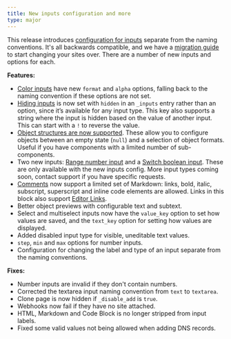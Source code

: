 ```yaml
---
title: New inputs configuration and more
type: major
---
```

This release introduces [configuration for inputs](/documentation/articles/configure-your-inputs/) separate from the naming conventions. It's all backwards compatible, and we have a [migration guide](/documentation/articles/migrating-to-input-configuration/) to start changing your sites over. There are a number of new inputs and options for each.

**Features:**

* [Color inputs](/documentation/articles/color-inputs/) have new `format` and `alpha` options, falling back to the naming convention if these options are not set.
* [Hiding inputs](/documentation/articles/configure-your-inputs/#configuration) is now set with `hidden` in an `_inputs` entry rather than an option, since it’s available for any input type. This key also supports a string where the input is hidden based on the value of another input. This can start with a `!` to reverse the value.
* [Object structures are now supported](/documentation/articles/editing-objects-in-your-data/#options). These allow you to configure objects between an empty state (`null`) and a selection of object formats. Useful if you have components with a limited number of sub-components.
* Two new inputs: [Range number input](/documentation/articles/using-number-inputs-to-edit-your-data/#range) and a [Switch boolean input](/documentation/articles/boolean-inputs/#switch). These are only available with the new inputs config. More input types coming soon, contact support if you have specific requests.
* [Comments](/documentation/articles/configure-your-inputs/) now support a limited set of Markdown: links, bold, italic, subscript, superscript and inline code elements are allowed. Links in this block also support [Editor Links](/documentation/articles/extending-in-app-navigation-with-editor-links/).
* Better object previews with configurable text and subtext.
* Select and multiselect inputs now have the `value_key` option to set how values are saved, and the `text_key` option for setting how values are displayed.
* Added disabled input type for visible, uneditable text values.
* `step`, `min` and `max` options for number inputs.
* Configuration for changing the label and type of an input separate from the naming conventions.

**Fixes:**

* Number inputs are invalid if they don't contain numbers.
* Corrected the textarea input naming convention from `text` to `textarea`.
* Clone page is now hidden if `_disable_add` is `true`.
* Webhooks now fail if they have no site attached.
* HTML, Markdown and Code Block is no longer stripped from input labels.
* Fixed some valid values not being allowed when adding DNS records.
